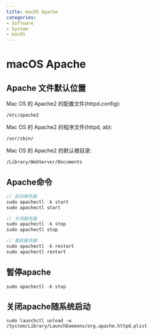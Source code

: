 ```yaml
---
title: macOS Apache
categories:
- Software
- System
- macOS
---
```

# macOS Apache

## Apache 文件默认位置

Mac OS 的 Apache2 的配置文件(httpd.config):

```
/etc/apache2
```


Mac OS 的 Apache2 的程序文件(httpd, ab):

```shell
/usr/sbin/
```

Mac OS 的 Apache2 的默认根目录:

```shell
/Library/WebServer/Documents
```

## Apache命令

```cpp
// 启动服务器
sudo apachectl -k start
sudo apachectl start

// 关闭服务器
sudo apachectl -k stop
sudo apachectl stop

// 重启服务器
sudo apachectl -k restart
sudo apachectl restart
```

## 暂停apache

```shell
sudo apachectl -k stop
```

## 关闭apache随系统启动

```shell
sudo launchctl unload -w /System/Library/LaunchDaemons/org.apache.httpd.plist
```

